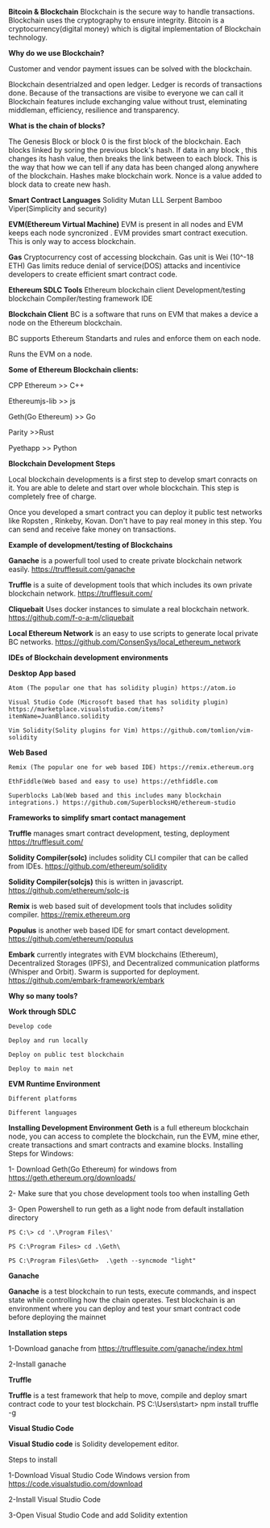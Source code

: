 
**Bitcoin & Blockchain**
Blockchain is the secure way to handle transactions. Blockchain uses the cryptography to ensure integrity.
Bitcoin is a cryptocurrency(digital money) which is digital implementation of Blockchain technology.

**Why do we use Blockchain?**

Customer and vendor payment issues can be solved with the blockchain.

Blockchain desentrialzed and open ledger. Ledger is records of transactions done. Because of the transactions are visibe to everyone we can call it 
Blockchain features include exchanging value without trust, eleminating middleman, efficiency, resilience and transparency.

**What is the chain of blocks?**

The Genesis Block or block 0 is the first block of the blockchain. Each blocks linked by soring the previous block's hash. If data in any block , this changes its hash value, then breaks the link between to each block. This is the way that how we can tell if any data has been changed  along anywhere of the blockchain. Hashes make blockchain work. Nonce is a value added to block data to create new hash.

**Smart Contract Languages**
Solidity
Mutan
LLL
Serpent
Bamboo
Viper(Simplicity and security)

**EVM(Ethereum Virtual Machine)**
EVM is present in all nodes and EVM keeps each node syncronized . 
EVM provides smart contract execution. This is only way to access blockchain. 


**Gas**
Cryptocurrency cost of accessing blockchain. Gas unit is Wei (10^-18 ETH)
Gas limits reduce denial of service(DOS) attacks and incentivice developers to create efficient smart contract code.

**Ethereum SDLC Tools**
Ethereum blockchain client
Development/testing blockchain
Compiler/testing framework
IDE

**Blockchain Client**
BC is a software that runs on EVM that makes a device a node on the Ethereum blockchain.

BC supports Ethereum Standarts and rules and enforce them on each node.

Runs the EVM on a node.

**Some of Ethereum Blockchain clients:**

CPP Ethereum  >> C++

Ethereumjs-lib  >> js

Geth(Go Ethereum) >> Go

Parity >>Rust

Pyethapp >> Python


**Blockchain Development Steps**

Local blockchain developments is a first step to develop smart conracts on it. You are able to delete and start over whole blockchain.  This step is completely free of charge.

Once you developed  a smart contract you can deploy it public test networks like Ropsten , Rinkeby, Kovan. Don't have to pay real money in this step. You can send and receive fake money on transactions.

**Example of development/testing of Blockchains**

**Ganache** is a powerfull tool used to create private blockchain network easily. https://trufflesuit.com/ganache

**Truffle** is a suite of development tools that which includes its own private blockchain  network.
https://trufflesuit.com/

**Cliquebait** Uses docker instances to simulate a real blockchain network.
https://github.com/f-o-a-m/cliquebait

**Local Ethereum Network** is an easy to use scripts to generate local private BC networks.
https://github.com/ConsenSys/local_ethereum_network

**IDEs of Blockchain development environments**

**Desktop App based**

	Atom (The popular one that has solidity plugin) https://atom.io
	
	Visual Studio Code (Microsoft based that has solidity plugin) https://marketplace.visualstudio.com/items?itemName=JuanBlanco.solidity
	
	Vim Solidity(Solity plugins for Vim) https://github.com/tomlion/vim-solidity
	
**Web Based**

	Remix (The popular one for web based IDE) https://remix.ethereum.org
	
	EthFiddle(Web based and easy to use) https://ethfiddle.com
	
	Superblocks Lab(Web based and this includes many blockchain integrations.) https://github.com/SuperblocksHQ/ethereum-studio

**Frameworks to simplify smart contact management**

**Truffle** manages smart contract development, testing, deployment https://trufflesuit.com/

**Solidity Compiler(solc)** includes solidity CLI compiler that can be called from IDEs. https://github.com/ethereum/solidity

**Solidity Compiler(solcjs)** this is written in javascript. https://github.com/ethereum/solc-js

**Remix** is web based suit of development tools that includes solidity compiler. https://remix.ethereum.org

**Populus** is another web based IDE for smart contact development. https://github.com/ethereum/populus

**Embark** currently integrates with EVM blockchains (Ethereum), Decentralized Storages (IPFS), and Decentralized communication platforms (Whisper and Orbit). Swarm is supported for deployment. https://github.com/embark-framework/embark

**Why so many tools?**

**Work through SDLC**

	Develop code
	
	Deploy and run locally
	
	Deploy on public test blockchain
	
	Deploy to main net
	
**EVM Runtime Environment**

	Different platforms
	
	Different languages

**Installing Development Environment**
**Geth** is a full ethereum blockchain node, you can access to complete the blockchain, run the EVM, mine ether, create transactions and smart contracts and examine blocks.
Installing Steps for Windows:

1- Download Geth(Go Ethereum) for windows from  https://geth.ethereum.org/downloads/

2- Make sure that you chose development tools too when installing Geth

3- Open Powershell to run geth as a light node from default installation directory

	PS C:\> cd '.\Program Files\'

	PS C:\Program Files> cd .\Geth\

	PS C:\Program Files\Geth>  .\geth --syncmode "light"

**Ganache**

**Ganache** is a test blockchain to run tests, execute commands, and inspect state while controlling how the chain operates. 
Test blockchain is an environment where you can deploy and test your smart contract code before deploying the mainnet

**Installation steps**

1-Download ganache from https://trufflesuite.com/ganache/index.html

2-Install ganache

**Truffle**

**Truffle** is a test framework that help to move, compile and deploy smart contract code to your test blockchain.
PS C:\Users\start> npm install truffle -g

**Visual Studio Code**

**Visual Studio code** is Solidity developement editor.

Steps to install

1-Download Visual Studio Code Windows version from https://code.visualstudio.com/download

2-Install Visual Studio Code 

3-Open Visual Studio Code and add Solidity extention 
 
